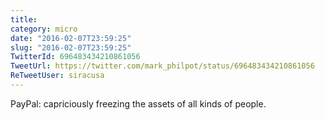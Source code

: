 ```yaml
---
title: 
category: micro
date: "2016-02-07T23:59:25"
slug: "2016-02-07T23:59:25"
TwitterId: 696483434210861056
TweetUrl: https://twitter.com/mark_philpot/status/696483434210861056
ReTweetUser: siracusa
---
```


<i class="fa fa-retweet" aria-hidden="true"></i> PayPal: capriciously freezing the assets of all kinds of people.